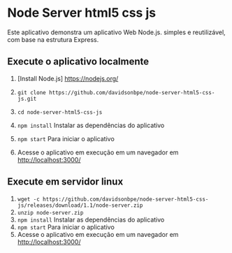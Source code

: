 # Node Server html5 css js

Este aplicativo demonstra um aplicativo Web Node.js. simples e reutilizável, com base na estrutura Express.

## Execute o aplicativo localmente

1. [Install Node.js] https://nodejs.org/

1. `git clone https://github.com/davidsonbpe/node-server-html5-css-js.git`
1. `cd node-server-html5-css-js`
1. `npm install` Instalar as dependências do aplicativo
1. `npm start` Para iniciar o aplicativo
1. Acesse o aplicativo em execução em um navegador em <http://localhost:3000/>

## Execute em servidor linux

1. `wget -c https://github.com/davidsonbpe/node-server-html5-css-js/releases/download/1.1/node-server.zip`
1. `unzip node-server.zip`
1. `npm install` Instalar as dependências do aplicativo
1. `npm start` Para iniciar o aplicativo
1. Acesse o aplicativo em execução em um navegador em <http://localhost:3000/>
